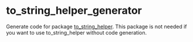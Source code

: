 # to_string_helper_generator
Generate code for package [to_string_helper](https://pub.dev/packages/to_string_helper).
This package is not needed if you want to use to_string_helper without code generation.
